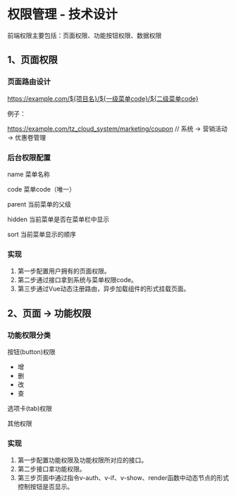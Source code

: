 # 权限管理 - 技术设计

前端权限主要包括：页面权限、功能按钮权限、数据权限

## 1、页面权限

### 页面路由设计

https://example.com/${项目名}/${一级菜单code}/${二级菜单code}

例子：

https://example.com/tz_cloud_system/marketing/coupon // 系统 -> 营销活动 -> 优惠卷管理

### 后台权限配置

name 菜单名称

code 菜单code（唯一）

parent 当前菜单的父级

hidden 当前菜单是否在菜单栏中显示

sort 当前菜单显示的顺序

### 实现

1. 第一步配置用户拥有的页面权限。
2. 第二步通过接口拿到系统与菜单权限code。
2. 第三步通过Vue动态注册路由，异步加载组件的形式挂载页面。

## 2、页面 -> 功能权限

### 功能权限分类

按钮(button)权限

* 增
* 删
* 改
* 查

选项卡(tab)权限

其他权限

### 实现

1. 第一步配置功能权限及功能权限所对应的接口。
2. 第二步接口拿功能权限。
3. 第三步页面中通过指令v-auth、v-if、v-show、render函数中动态节点的形式控制按钮是否显示。
